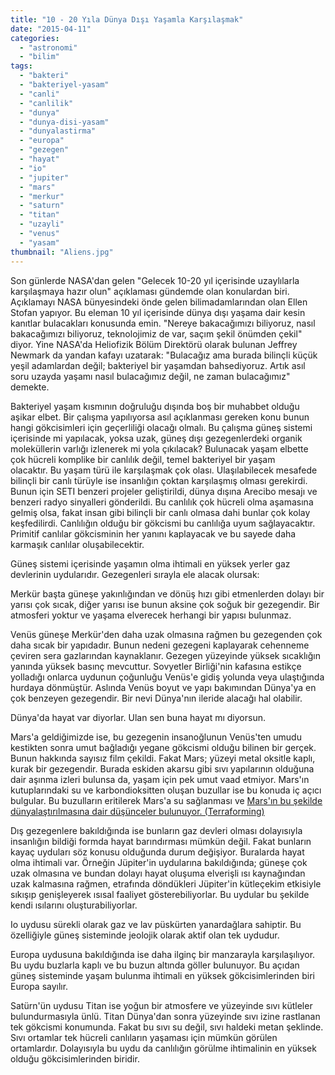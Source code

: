 ```yaml
---
title: "10 - 20 Yıla Dünya Dışı Yaşamla Karşılaşmak"
date: "2015-04-11"
categories: 
  - "astronomi"
  - "bilim"
tags: 
  - "bakteri"
  - "bakteriyel-yasam"
  - "canli"
  - "canlilik"
  - "dunya"
  - "dunya-disi-yasam"
  - "dunyalastirma"
  - "europa"
  - "gezegen"
  - "hayat"
  - "io"
  - "jupiter"
  - "mars"
  - "merkur"
  - "saturn"
  - "titan"
  - "uzayli"
  - "venus"
  - "yasam"
thumbnail: "Aliens.jpg"
---
```


Son günlerde NASA'dan gelen "Gelecek 10-20 yıl içerisinde uzaylılarla karşılaşmaya hazır olun" açıklaması gündemde olan konulardan biri. Açıklamayı NASA bünyesindeki önde gelen bilimadamlarından olan Ellen Stofan yapıyor. Bu eleman 10 yıl içerisinde dünya dışı yaşama dair kesin kanıtlar bulacakları konusunda emin. "Nereye bakacağımızı biliyoruz, nasıl bakacağımızı biliyoruz, teknolojimiz de var, saçım şekil önümden çekil" diyor. Yine NASA'da Heliofizik Bölüm Direktörü olarak bulunan Jeffrey Newmark da yandan kafayı uzatarak: "Bulacağız ama burada bilinçli küçük yeşil adamlardan değil; bakteriyel bir yaşamdan bahsediyoruz. Artık asıl soru uzayda yaşamı nasıl bulacağımız değil, ne zaman bulacağımız" demekte.

Bakteriyel yaşam kısmının doğruluğu dışında boş bir muhabbet olduğu aşikar elbet. Bir çalışma yapılıyorsa asıl açıklanması gereken konu bunun hangi gökcisimleri için geçerliliği olacağı olmalı. Bu çalışma güneş sistemi içerisinde mi yapılacak, yoksa uzak, güneş dışı gezegenlerdeki organik moleküllerin varlığı izlenerek mi yola çıkılacak? Bulunacak yaşam elbette çok hücreli komplike bir canlılık değil, temel bakteriyel bir yaşam olacaktır. Bu yaşam türü ile karşılaşmak çok olası. Ulaşılabilecek mesafede bilinçli bir canlı türüyle ise insanlığın çoktan karşılaşmış olması gerekirdi. Bunun için SETI benzeri projeler geliştirildi, dünya dışına Arecibo mesajı ve benzeri radyo sinyalleri gönderildi. Bu canlılık çok hücreli olma aşamasına gelmiş olsa, fakat insan gibi bilinçli bir canlı olmasa dahi bunlar çok kolay keşfedilirdi. Canlılığın olduğu bir gökcismi bu canlılığa uyum sağlayacaktır. Primitif canlılar gökcisminin her yanını kaplayacak ve bu sayede daha karmaşık canlılar oluşabilecektir.

Güneş sistemi içerisinde yaşamın olma ihtimali en yüksek yerler gaz devlerinin uydularıdır. Gezegenleri sırayla ele alacak olursak:

Merkür başta güneşe yakınlığından ve dönüş hızı gibi etmenlerden dolayı bir yarısı çok sıcak, diğer yarısı ise bunun aksine çok soğuk bir gezegendir. Bir atmosferi yoktur ve yaşama elverecek herhangi bir yapısı bulunmaz.

Venüs güneşe Merkür'den daha uzak olmasına rağmen bu gezegenden çok daha sıcak bir yapıdadır. Bunun nedeni gezegeni kaplayarak cehenneme çeviren sera gazlarından kaynaklanır. Gezegen yüzeyinde yüksek sıcaklığın yanında yüksek basınç mevcuttur. Sovyetler Birliği'nin kafasına estikçe yolladığı onlarca uydunun çoğunluğu Venüs'e gidiş yolunda veya ulaştığında hurdaya dönmüştür. Aslında Venüs boyut ve yapı bakımından Dünya'ya en çok benzeyen gezegendir. Bir nevi Dünya'nın ileride alacağı hal olabilir.

Dünya'da hayat var diyorlar. Ulan sen buna hayat mı diyorsun.

Mars'a geldiğimizde ise, bu gezegenin insanoğlunun Venüs'ten umudu kestikten sonra umut bağladığı yegane gökcismi olduğu bilinen bir gerçek. Bunun hakkında sayısız film çekildi. Fakat Mars; yüzeyi metal oksitle kaplı, kurak bir gezegendir. Burada eskiden akarsu gibi sıvı yapılarının olduğuna dair aşınma izleri bulunsa da, yaşam için pek umut vaad etmiyor. Mars'ın kutuplarındaki su ve karbondioksitten oluşan buzullar ise bu konuda iç açıcı bulgular. Bu buzulların eritilerek Mars'a su sağlanması ve [Mars'ın bu şekilde dünyalaştırılmasına dair düşünceler bulunuyor. (Terraforming)](http://sabahlatan.com/blog/diger-gezegenleri-dunyalastirmak-terraforming/)

Dış gezegenlere bakıldığında ise bunların gaz devleri olması dolayısıyla insanlığın bildiği formda hayat barındırması mümkün değil. Fakat bunların kayaç uyduları söz konusu olduğunda durum değişiyor. Buralarda hayat olma ihtimali var. Örneğin Jüpiter'in uydularına bakıldığında; güneşe çok uzak olmasına ve bundan dolayı hayat oluşuma elverişli ısı kaynağından uzak kalmasına rağmen, etrafında döndükleri Jüpiter'in kütleçekim etkisiyle sıkışıp genişleyerek ısısal faaliyet gösterebiliyorlar. Bu uydular bu şekilde kendi ısılarını oluşturabiliyorlar.

Io uydusu sürekli olarak gaz ve lav püskürten yanardağlara sahiptir. Bu özelliğiyle güneş sisteminde jeolojik olarak aktif olan tek uydudur.

Europa uydusuna bakıldığında ise daha ilginç bir manzarayla karşılaşılıyor. Bu uydu buzlarla kaplı ve bu buzun altında göller bulunuyor. Bu açıdan güneş sisteminde yaşam bulunma ihtimali en yüksek gökcisimlerinden biri Europa sayılır.

Satürn'ün uydusu Titan ise yoğun bir atmosfere ve yüzeyinde sıvı kütleler bulundurmasıyla ünlü. Titan Dünya'dan sonra yüzeyinde sıvı izine rastlanan tek gökcismi konumunda. Fakat bu sıvı su değil, sıvı haldeki metan şeklinde. Sıvı ortamlar tek hücreli canlıların yaşaması için mümkün görülen ortamlardır. Dolayısıyla bu uydu da canlılığın görülme ihtimalinin en yüksek olduğu gökcisimlerinden biridir.
